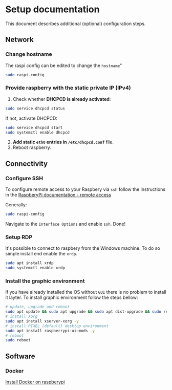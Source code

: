 
# Setup documentation

This document describes additional (optional) configuration steps.

## Network

### Change hostname
The raspi config can be edited to change the `hostname`"
```bash
sudo raspi-config
```

### Provide raspberry with the static private IP (IPv4)

1. Check whether **DHCPCD is already activated**:
```bash
sudo service dhcpcd status
```

If not, activate DHCPCD:
```bash
sudo service dhcpcd start
sudo systemctl enable dhcpcd
```
2. **Add static `eth0` entries in `/etc/dhcpcd.conf`** file.
3. Reboot raspberry.

## Connectivity

### Configure SSH
To configure remote access to your Raspbery via `ssh` follow the instructions in the [RaspberyPi documentation - remote access](https://www.raspberrypi.com/documentation/computers/remote-access.html)

Generally:
```bash
sudo raspi-config
```
Navigate to the `Interface Options` and enable `ssh`. Done!

### Setup RDP
It's possible to connect to raspbery from the Windows machine. 
To do so simple install end enable the `xrdp`.

```bash
sudo apt install xrdp
sudo systemctl enable xrdp
```

### Install the graphic environment
If you have already installed the OS without `GUI` there is no problem to install it layter.
To install graphic environment follow the steps bellow:
```bash
# update, upgrade and reboot
sudo apt update && sudo apt upgrade && sudo apt dist-upgrade && sudo reboot
# install Xorg
sudo apt install xserver-xorg -y
# install PIXEL (default) desktop environment
sudo apt install raspberrypi-ui-mods -y
# reboot
sudo reboot
```

## Software

### Docker
[Install Docker on raspberypi](https://phoenixnap.com/kb/docker-on-raspberry-pi)
